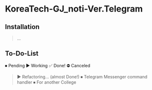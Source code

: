 # KoreaTech-GJ_noti-Ver.Telegram

## Installation
> ...

## To-Do-List
⏹ Pending
▶️ Working
✅ Done!
⛔️ Canceled
> ▶️ Refactoring... (almost Done!)
⏹ Telegram Messenger command handler
⏹ For another College
